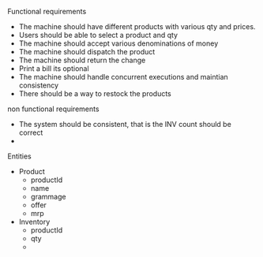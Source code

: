Functional requirements

- The machine should have different products with various qty and prices.
- Users should be able to select a product and qty
- The machine should accept various denominations of money
- The machine should dispatch the product
- The machine should return the change
- Print a bill its optional
- The machine should handle concurrent executions and maintian consistency
- There should be a way to restock the products

non functional requirements
- The system should be consistent, that is the INV count should be correct
- 

Entities
- Product
  - productId
  - name
  - grammage
  - offer
  - mrp
- Inventory
  - productId
  - qty
  - 
